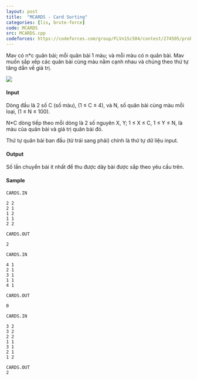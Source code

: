 ```yaml
---
layout: post
title:  "MCARDS - Card Sorting"
categories: [lis, brute-force]
code: MCARDS
src: MCARDS.cpp
codeforces: https://codeforces.com/group/FLVn1Sc504/contest/274505/problem/M
---
```




  






Mav có n\*c quân bài; mỗi quân bài 1 màu; và mỗi màu có n quân bài. Mav muốn sắp xếp các quân bài cùng màu nằm cạnh nhau và chúng theo thứ tự tăng dần về giá trị.

![](https://vn.spoj.com/../../content/simes:MCARDS.jpg)

#### Input

Dòng đầu là 2 số C (số màu), (1 ≤ C ≤ 4), và N, số quân bài cùng màu mỗi loại, (1 ≤ N ≤ 100).

N\*C dòng tiếp theo mỗi dòng là 2 số nguyên X, Y; 1 ≤ X ≤ C, 1 ≤ Y ≤ N, là màu của quân bài và giá trị quân bài đó.

Thứ tự quân bài ban đầu (từ trái sang phải) chính là thứ tự dữ liệu input.

#### Output

Số lần chuyển bài ít nhất để thu được dãy bài được sắp theo yêu cầu trên.

#### Sample

```
CARDS.IN

2 2
2 1
1 2
1 1
2 2

CARDS.OUT

2
 
CARDS.IN

4 1
2 1
3 1
1 1
4 1

CARDS.OUT

0
 
CARDS.IN

3 2
3 2
2 2
1 1
3 1
2 1
1 2

CARDS.OUT
2

```

<!--more-->

